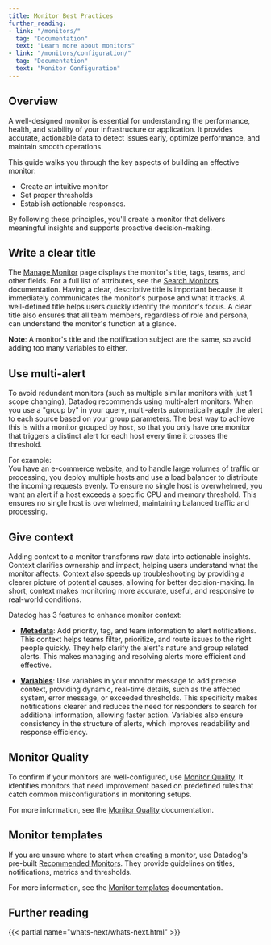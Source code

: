 ```yaml
---
title: Monitor Best Practices
further_reading:
- link: "/monitors/"
  tag: "Documentation"
  text: "Learn more about monitors"
- link: "/monitors/configuration/"
  tag: "Documentation"
  text: "Monitor Configuration"
---
```


## Overview

A well-designed monitor is essential for understanding the performance, health, and stability of your infrastructure or application. It provides accurate, actionable data to detect issues early, optimize performance, and maintain smooth operations.

This guide walks you through the key aspects of building an effective monitor: 

- Create an intuitive monitor  
- Set proper thresholds  
- Establish actionable responses. 

By following these principles, you'll create a monitor that delivers meaningful insights and supports proactive decision-making.

## Write a clear title

The [Manage Monitor][1] page displays the monitor's title, tags, teams, and other fields. For a full list of attributes, see the [Search Monitors][2] documentation. Having a  clear, descriptive title is important because it immediately communicates the monitor's purpose and what it tracks. A well-defined title helps users quickly identify the monitor's focus. A clear title also ensures that all team members, regardless of role and persona, can understand the monitor's function at a glance. 

**Note**: A monitor's title and the notification subject are the same, so avoid adding too many variables to either.

## Use multi-alert

To avoid redundant monitors (such as multiple similar monitors with just 1 scope changing), Datadog recommends using multi-alert monitors. When you use a "group by" in your query, multi-alerts automatically apply the alert to each source based on your group parameters. The best way to achieve this is with a monitor grouped by `host`, so that you only have one monitor that triggers a distinct alert for each host every time it crosses the threshold.

For example:  
You have an e-commerce website, and to handle large volumes of traffic or processing, you deploy multiple hosts and use a load balancer to distribute the incoming requests evenly. To ensure no single host is overwhelmed, you want an alert if a host exceeds a specific CPU and memory threshold. This ensures no single host is overwhelmed, maintaining balanced traffic and processing.

## Give context

Adding context to a monitor transforms raw data into actionable insights. Context clarifies ownership and impact, helping users understand what the monitor affects. Context also speeds up troubleshooting by providing a clearer picture of potential causes, allowing for better decision-making. In short, context makes monitoring more accurate, useful, and responsive to real-world conditions.

Datadog has 3 features to enhance monitor context:

* [**Metadata**][3]: Add priority, tag, and team information to alert notifications. This context helps teams filter, prioritize, and route issues to the right people quickly. They help clarify the alert's nature and group related alerts. This makes managing and resolving alerts more efficient and effective.

* [**Variables**][4]: Use variables in your monitor message to add precise context, providing dynamic, real-time details, such as the affected system, error message, or exceeded thresholds. This specificity makes notifications clearer and reduces the need for responders to search for additional information, allowing faster action. Variables also ensure consistency in the structure of alerts, which improves readability and response efficiency. 

## Monitor Quality

To confirm if your monitors are well-configured, use [Monitor Quality][5]. It identifies monitors that need improvement based on predefined rules that catch common misconfigurations in monitoring setups. 

For more information, see the [Monitor Quality][6] documentation.

##  Monitor templates

If you are unsure where to start when creating a monitor, use Datadog's pre-built [Recommended Monitors][7]. They provide guidelines on titles, notifications, metrics and thresholds.

For more information, see the [Monitor templates][8] documentation.

## Further reading

{{< partial name="whats-next/whats-next.html" >}}

[1]: https://app.datadoghq.com/monitors/manage
[2]: /monitors/manage/search/#attributes
[3]: /monitors/configuration/?tab=thresholdalert#add-metadata
[4]: /monitors/notify/variables/?tab=is_alert
[5]: https://app.datadoghq.com/monitors/quality
[6]: /monitors/quality/
[7]: https://app.datadoghq.com/monitors/recommended
[8]: /monitors/templates/
